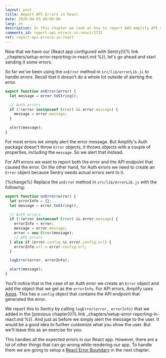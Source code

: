 ```yaml
---
layout: post
title: Report API Errors in React
date: 2020-04-03 00:00:00
lang: en
description: In this chapter we look at how to report AWS Amplify API errors in our React app to Sentry. We use the config object from Axios to log the API endpoint that triggered the error.
comments_id: report-api-errors-in-react/1731
ref: report-api-errors-in-react
---
```


Now that we have our [React app configured with Sentry]({% link _chapters/setup-error-reporting-in-react.md %}), let's go ahead and start sending it some errors.

So far we've been using the `onError` method in `src/lib/errorLib.js` to handle errors. Recall that it doesn't do a whole lot outside of alerting the error.

```js
export function onError(error) {
  let message = error.toString();

  // Auth errors
  if (!(error instanceof Error) && error.message) {
    message = error.message;
  }

  alert(message);
}
```

For most errors we simply alert the error message. But Amplify's Auth package doesn't throw `Error` objects, it throws objects with a couple of properties, including the `message`. So we alert that instead.

For API errors we want to report both the error and the API endpoint that caused the error. On the other hand, for Auth errors we need to create an `Error` object because Sentry needs actual errors sent to it.

{%change%} Replace the `onError` method in `src/lib/errorLib.js` with the following:

```js
export function onError(error) {
  let errorInfo = {};
  let message = error.toString();

  // Auth errors
  if (!(error instanceof Error) && error.message) {
    errorInfo = error;
    message = error.message;
    error = new Error(message);
    // API errors
  } else if (error.config && error.config.url) {
    errorInfo.url = error.config.url;
  }

  logError(error, errorInfo);

  alert(message);
}
```

You'll notice that in the case of an Auth error we create an `Error` object and add the object that we get as the `errorInfo`. For API errors, Amplify uses [Axios](https://github.com/axios/axios). This has a `config` object that contains the API endpoint that generated the error.

We report this to Sentry by calling `logError(error, errorInfo)` that we added in the [previous chapter]({% link _chapters/setup-error-reporting-in-react.md %}). And just as before we simply alert the message to the user. It would be a good idea to further customize what you show the user. But we'll leave this as an exercise for you.

This handles all the expected errors in our React app. However, there are a lot of other things that can go wrong while rendering our app. To handle them we are going to setup a [React Error Boundary](https://reactjs.org/docs/error-boundaries.html) in the next chapter.
